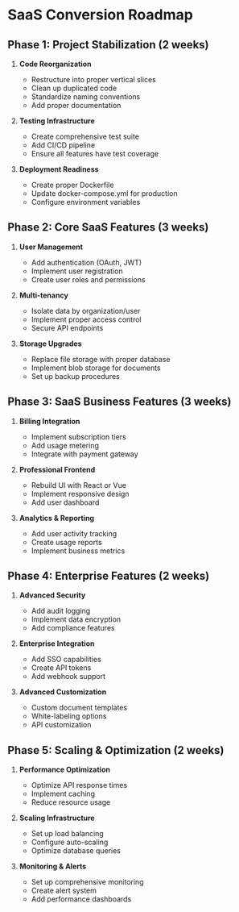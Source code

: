 # SaaS Conversion Roadmap

## Phase 1: Project Stabilization (2 weeks)

1. **Code Reorganization**
   - Restructure into proper vertical slices
   - Clean up duplicated code
   - Standardize naming conventions
   - Add proper documentation

2. **Testing Infrastructure**
   - Create comprehensive test suite
   - Add CI/CD pipeline
   - Ensure all features have test coverage

3. **Deployment Readiness**
   - Create proper Dockerfile
   - Update docker-compose.yml for production
   - Configure environment variables

## Phase 2: Core SaaS Features (3 weeks)

1. **User Management**
   - Add authentication (OAuth, JWT)
   - Implement user registration
   - Create user roles and permissions

2. **Multi-tenancy**
   - Isolate data by organization/user
   - Implement proper access control
   - Secure API endpoints

3. **Storage Upgrades**
   - Replace file storage with proper database
   - Implement blob storage for documents
   - Set up backup procedures

## Phase 3: SaaS Business Features (3 weeks)

1. **Billing Integration**
   - Implement subscription tiers
   - Add usage metering
   - Integrate with payment gateway

2. **Professional Frontend**
   - Rebuild UI with React or Vue
   - Implement responsive design
   - Add user dashboard

3. **Analytics & Reporting**
   - Add user activity tracking
   - Create usage reports
   - Implement business metrics

## Phase 4: Enterprise Features (2 weeks)

1. **Advanced Security**
   - Add audit logging
   - Implement data encryption
   - Add compliance features

2. **Enterprise Integration**
   - Add SSO capabilities
   - Create API tokens
   - Add webhook support

3. **Advanced Customization**
   - Custom document templates
   - White-labeling options
   - API customization

## Phase 5: Scaling & Optimization (2 weeks)

1. **Performance Optimization**
   - Optimize API response times
   - Implement caching
   - Reduce resource usage

2. **Scaling Infrastructure**
   - Set up load balancing
   - Configure auto-scaling
   - Optimize database queries

3. **Monitoring & Alerts**
   - Set up comprehensive monitoring
   - Create alert system
   - Add performance dashboards
